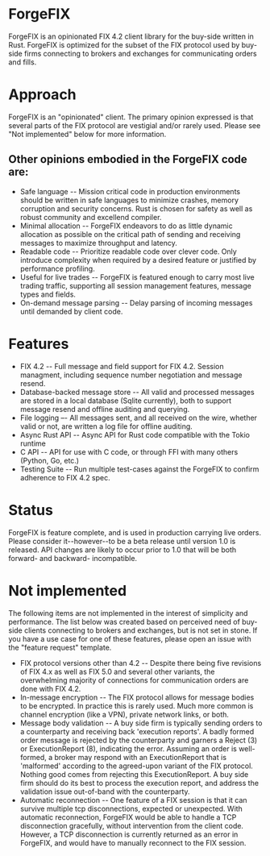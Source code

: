 # ForgeFIX

ForgeFIX is an opinionated FIX 4.2 client library for the buy-side written in Rust.  ForgeFIX is optimized for the subset of the FIX protocol used by buy-side firms connecting to brokers and exchanges for communicating orders and fills.  

# Approach
ForgeFIX is an "opinionated" client.  The primary opinion expressed is that several parts of the FIX protocol are vestigial and/or rarely used.  Please see "Not implemented" below for more information.

## Other opinions embodied in the ForgeFIX code are:
 
 * Safe language -- Mission critical code in production environments should be written in safe languages to minimize crashes, memory corruption and security concerns.  Rust is chosen
for safety as well as robust community and excellend compiler.
 * Minimal allocation -- ForgeFIX endeavors to do as little dynamic allocation as possible on the critical path of sending and receiving messages to maximize throughput and latency.
 * Readable code -- Prioritize readable code over clever code.  Only introduce complexity when required by a desired feature or justified by performance profiling.
 * Useful for live trades -- ForgeFIX is featured enough to carry most live trading traffic, supporting all session management features, message types and fields.
 * On-demand message parsing -- Delay parsing of incoming messages until demanded by client code.

# Features
* FIX 4.2 -- Full message and field support for FIX 4.2.   Session managment, including sequence number negotiation and message resend.
* Database-backed message store -- All valid and processed messages are stored in a local database (Sqlite currently), both to support message resend and offline auditing and querying.
* File logging –- All messages sent, and all received on the wire, whether valid or not, are written a log file for offline auditing.
* Async Rust API -- Async API for Rust code compatible with the Tokio runtime
* C API -- API for use with C code, or through FFI with many others (Python, Go, etc.)
* Testing Suite -- Run multiple test-cases against the ForgeFIX to confirm adherence to FIX 4.2 spec. 

# Status
ForgeFIX is feature complete, and is used in production carrying live orders.  Please consider it--however--to be a beta release until version 1.0 is released.  API changes
are likely to occur prior to 1.0 that will be both forward- and backward- incompatible.


# Not implemented
The following items are not implemented in the interest of simplicity and performance.  The list below was created based on perceived need of buy-side clients connecting to
brokers and exchanges, but is not set in stone.  If you have a use case for one of these features, please open an issue with the "feature request" template.

 * FIX protocol versions other than 4.2 -- Despite there being five revisions of FIX 4.x as well as FIX 5.0 and several other variants, the overwhelming majority of connections
  for communication orders are done with FIX 4.2.
 * In-message encryption -- The FIX protocol allows for message bodies to be encrypted.  In practice this is rarely used.  Much more common is channel encryption (like a VPN), private network links, or both.
 * Message body validation -- A buy side firm is typically sending orders to a counterparty and receiving back 'execution reports'.  A badly formed order message is rejected
 by the counterparty and garners a Reject (3) or ExecutionReport (8), indicating the error.  Assuming an order is well-formed, a broker may respond with an ExecutionReport that is 'malformed' according to the agreed-upon variant of the FIX protocol.   Nothing good comes from rejecting this ExecutionReport.  A buy side firm should do its best to process the execution report, and address the validation issue out-of-band with the counterparty.
 * Automatic reconnection -- One feature of a FIX session is that it can survive multiple tcp disconnections, expected or unexpected. With automatic reconnection, ForgeFIX would be able to handle a TCP disconnection gracefully, without intervention from the client code. However, a TCP disconnection is currently returned as an error in ForgeFIX, and would have to manually reconnect to the FIX session.

